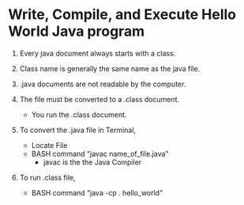 # Write, Compile, and Execute Hello World Java program


1. Every java document always starts with a class.

2. Class name is generally the same name as the java file.

3. .java documents are not readable by the computer.

4. The file must be converted to a .class document.
	- You run the .class document.

5. To convert the .java file in Terminal,
	- Locate File
	- BASH command "javac name_of_file.java"
		- javac is the the Java Compiler

6. To run .class file, 
	- BASH command "java -cp . hello_world"

